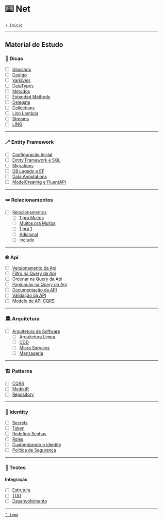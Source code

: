 # ⌨️ Net

[`⬆️ inicio`](../Readme.md)

---

## Material de Estudo

### 🧩 Dicas

+ [ ] [Glossario](./Dicas/Glossario.md)
+ [ ] [Codigo](./Dicas/Codigo.md)
+ [ ] [Variáveis](./Dicas/Variaveis.md)
+ [ ] [DataTypes](./Dicas/DataTypes.md)
+ [ ] [Métodos](./Dicas/Métodos.md)
+ [ ] [Extended Methods](./Dicas/Extensions.md)
+ [ ] [Delegate](./Dicas/Delegate.md)
+ [ ] [Collections](./Dicas/Collections.md)
+ [ ] [Linq Lambda](./Dicas/Linq_Lambda.md)
+ [ ] [Streams](./Dicas/Streams.md)
+ [ ] [LINQ](./LINQ/Readme.md)

---

### 🪄 Entity Framework

+ [ ] [Configuração Inicial](./Entity%20Framework/1_Configura%C3%A7%C3%A3o_Inicial.md)
+ [ ] [Entity Framework e SQL](./Entity%20Framework/2_Entity_Framework_e_SQL.md)
+ [ ] [Migrations](./Entity%20Framework/3_Migrations.md)
+ [ ] [DB Legado e EF](./Entity%20Framework/4_DB_Legado_e_EF.md)
+ [ ] [Data Annotations](./Entity%20Framework/5_DataAnnotations.md)
+ [ ] [ModelCreating e FluentAPI](./Entity%20Framework/6_Model_Creating_e_Fluent_API.md)

---

### 🪢 Relacionamentos

+ [ ] [Relacionamentos](./Relacionamentos/Readme.md)
  + [ ] [1 pra Muitos](./Relacionamentos/1%20-%20Um%20pra%20Muitos.md)
  + [ ] [Muitos pra Muitos](./Relacionamentos/2%20-%20Muitos%20para%20Muitos.md)
  + [ ] [1 pra 1](./Relacionamentos/3%20-%20Um%20para%20Um.md)
  + [ ] [Adicional](./Relacionamentos/4%20-%20Adicionais.md)
  + [ ] [Include](./Relacionamentos/5%20-%20Include.md)

---

### 🌐 Api

+ [ ] [Versionamento da Api](./Api/1%20-%20Versionamento%20da%20Api.md)
+ [ ] [Filtro na Query da Api](./Api/2%20-%20Filtro%20na%20Query%20da%20Api.md)
+ [ ] [Ordenar na Query da Api](./Api/3%20-%20Ordenar%20na%20Query%20da%20Api.md)
+ [ ] [Paginação na Query da Api](./Api/4%20-%20Paginação%20na%20Query%20da%20Api.md)
+ [ ] [Documentação da API](./Api/5%20-%20Documentação%20da%20API.md)
+ [ ] [Validação da API](./Api/Validacao.md)
+ [ ] [Modelo de API CQRS](./Modelos/API%20CQRS/Readme.md)

---

### 🏛️ Arquitetura

+ [ ] [Arquitetura de Software](./Arquitetura%20de%20Software/Readme.md)
  + [ ] [Arquitetura Limpa](./Arquitetura%20de%20Software/Arquitetura%20Limpa.md)
  + [ ] [DDD](./Arquitetura%20de%20Software/DDD.md)
  + [ ] [Micro Serviços](./Micro%20Services/Readme.md)
  + [ ] [Mensageria](./Mensageria/Mensageria.md)

---

### 🏗️ Patterns

+ [ ] [CQRS](./Patterns/CQRS.md)
+ [ ] [MediatR](./Patterns/MediatR.md)
+ [ ] [Repository](./Patterns/Repository.md)

---

### 🔑 Identity

+ [ ] [Secrets](./Identity/01_Secrets.md)
+ [ ] [Token](./Identity/02_Token.md)
+ [ ] [Redefinir Senhas](./Identity/03_Redefinir_Senhas.md)
+ [ ] [Roles](./Identity/04_Roles.md)
+ [ ] [Customizando o Identity](./Identity/05_Customizando_o_Identity.md)
+ [ ] [Política de Segurança](./Identity/06_Politica_de_Seguranca.md)

---

### 🧪 Testes

#### Integração

+ [ ] [Estrutura](./Testes/Teste%20de%20Integracao/01_Estrutura.md)
+ [ ] [TDD](./Testes/Teste%20de%20Integracao/01_TDD.md)
+ [ ] [Desenvolvimento](./Testes/Teste%20de%20Integracao/02_Desenvolvimento.md)

---

[`^ topo`](#⌨️-c)
